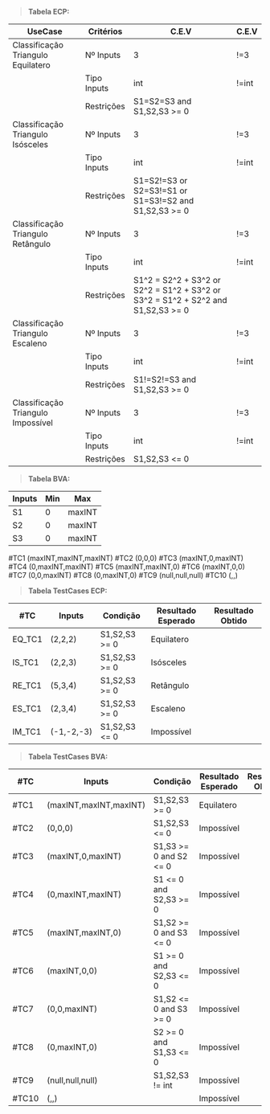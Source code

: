 > **Tabela ECP:**

| UseCase                            | Critérios   | C.E.V | C.E.V |
|------------------------------------|-------------|-------|-------|
| Classificação Triangulo Equilatero | Nº Inputs   |   3   |  !=3  |
|                                    | Tipo Inputs |  int  | !=int |
|                                    | Restrições  |S1=S2=S3 and S1,S2,S3 >= 0|       |
| Classificação Triangulo Isósceles  | Nº Inputs   |   3   | !=3   |
|                                    | Tipo Inputs |  int  | !=int |
|                                    | Restrições  |S1=S2!=S3 or S2=S3!=S1 or S1=S3!=S2 and S1,S2,S3 >= 0|  |
| Classificação Triangulo Retângulo  | Nº Inputs   |   3    |   !=3    |
|                                    | Tipo Inputs | int      |   !=int    |
|                                    | Restrições  |S1^2 = S2^2 + S3^2 or S2^2 = S1^2 + S3^2 or S3^2 = S1^2 + S2^2 and S1,S2,S3 >= 0|       |
| Classificação Triangulo Escaleno   | Nº Inputs   |   3    |    !=3   |
|                                    | Tipo Inputs |   int    |  !=int     |
|                                    | Restrições  |  S1!=S2!=S3  and S1,S2,S3 >= 0|       |
| Classificação Triangulo Impossível | Nº Inputs   |   3    |    !=3   |
|                                    | Tipo Inputs |   int    |  !=int     |
|                                    | Restrições  |  S1,S2,S3 <= 0|       |

> **Tabela BVA:**

| Inputs                           | Min   | Max |
|----------------------------------|-------|-----|
| S1 | 0  |   maxINT  |
| S2 | 0   |   maxINT   |
| S3 | 0   |   maxINT   |

#TC1 (maxINT,maxINT,maxINT)
#TC2 (0,0,0)
#TC3 (maxINT,0,maxINT)
#TC4 (0,maxINT,maxINT)
#TC5 (maxINT,maxINT,0)
#TC6 (maxINT,0,0)
#TC7 (0,0,maxINT)
#TC8 (0,maxINT,0)
#TC9 (null,null,null)
#TC10 (,,)


> **Tabela TestCases ECP:**

|#TC   | Inputs   | Condição | Resultado Esperado | Resultado Obtido|
|------|----------|----------|--------------------|-----------------|
|EQ_TC1|  (2,2,2) |S1,S2,S3 >= 0 |   Equilatero       |                 |
|IS_TC1 |  (2,2,3) |S1,S2,S3 >= 0 |   Isósceles       |                 |
|RE_TC1 |  (5,3,4) | S1,S2,S3 >= 0  |   Retângulo       |                 |
|ES_TC1 |  (2,3,4) |  S1,S2,S3 >= 0 |   Escaleno       |                 |
|IM_TC1 |  (-1,-2,-3) | S1,S2,S3 <= 0    |   Impossível       |                 |

> **Tabela TestCases BVA:**

|#TC   | Inputs   | Condição | Resultado Esperado | Resultado Obtido|
|------|----------|----------|--------------------|-----------------|
|#TC1|  (maxINT,maxINT,maxINT) |S1,S2,S3 >= 0 |   Equilatero       |                 |
|#TC2 |  (0,0,0) |S1,S2,S3 <= 0  |   Impossível       |                 |
|#TC3 |  (maxINT,0,maxINT) | S1,S3 >= 0 and S2 <= 0  |   Impossível       |                 |
|#TC4 |  (0,maxINT,maxINT) |  S1 <= 0 and S2,S3 >= 0 |   Impossível       |                 |
|#TC5 |  (maxINT,maxINT,0) | S1,S2 >= 0 and S3 <= 0    |   Impossível       |                 |
|#TC6|  (maxINT,0,0) |S1 >= 0 and S2,S3 <= 0 |   Impossível       |                 |
|#TC7 |  (0,0,maxINT) |S1,S2 <= 0 and S3 >= 0 |   Impossível       |                 |
|#TC8 |  (0,maxINT,0) | S2 >= 0 and S1,S3 <= 0  |   Impossível       |                 |
|#TC9 |  (null,null,null) |  S1,S2,S3 != int |   Impossível       |                 |
|#TC10 |  (,,) |     |   Impossível       |                 |




